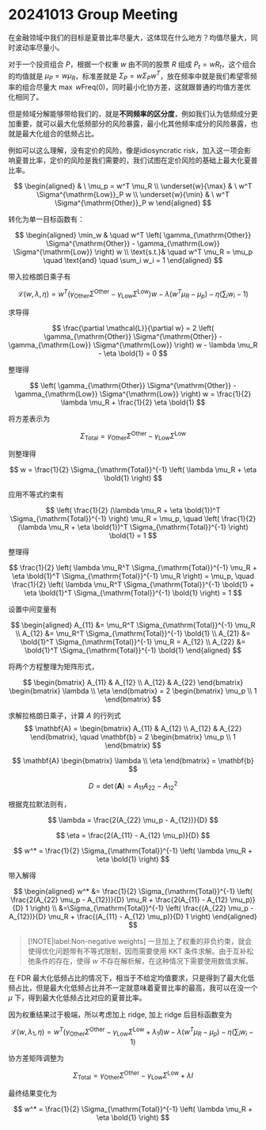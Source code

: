 # 20241013 Group Meeting

在金融领域中我们的目标是夏普比率尽量大，这体现在什么地方？均值尽量大，同时波动率尽量小。

对于一个投资组合 $P$，根据一个权重 $w$ 由不同的股票 $R$ 组成 $P_t = w R_{t}$，这个组合的均值就是 $\mu_P = w \mu_R$，标准差就是 $\Sigma_P = w \Sigma_P w^T$，放在频率中就是我们希望零频率的组合尽量大 $\max \ w \text{Freq}(0)$，同时最小化协方差，这就跟普通的均值方差优化相同了。

但是频域分解能够带给我们的，就是**不同频率的区分度**，例如我们认为低频成分更加重要，就可以最大化低频部分的风险暴露，最小化其他频率成分的风险暴露，也就是最大化组合的低频占比。

例如可以这么理解，没有定价的风险，像是idiosyncratic risk，加入这一项会影响夏普比率，定价的风险是我们需要的，我们试图在定价风险的基础上最大化夏普比率。

$$
\begin{aligned}
    & \  \mu_p =  w^T \mu_R \\
    \underset{w}{\max} & \ w^T \Sigma^{\mathrm{Low}}_P w \\
    \underset{w}{\min} & \ w^T \Sigma^{\mathrm{Other}}_P w 
\end{aligned}
$$

转化为单一目标函数有：

$$
\begin{aligned}
\min_w  & \quad w^T \left( \gamma_{\mathrm{Other}} \Sigma^{\mathrm{Other}} - \gamma_{\mathrm{Low}} \Sigma^{\mathrm{Low}} \right) w \\
\text{s.t.}& \quad w^T \mu_R = \mu_p \quad \text{and} \quad \sum_i w_i = 1
\end{aligned}
$$

带入拉格朗日乘子有

$$
\mathcal{L}(w, \lambda, \eta) = w^T \left( \gamma_{\mathrm{Other}} \Sigma^{\mathrm{Other}} - \gamma_{\mathrm{Low}} \Sigma^{\mathrm{Low}} \right) w - \lambda \left( w^T \mu_R - \mu_p \right) - \eta \left( \sum_i w_i - 1 \right)
$$

求导得

$$
\frac{\partial \mathcal{L}}{\partial w} = 2 \left( \gamma_{\mathrm{Other}} \Sigma^{\mathrm{Other}} - \gamma_{\mathrm{Low}} \Sigma^{\mathrm{Low}} \right) w - \lambda \mu_R - \eta \bold{1} = 0
$$

整理得

$$
\left( \gamma_{\mathrm{Other}} \Sigma^{\mathrm{Other}} - \gamma_{\mathrm{Low}} \Sigma^{\mathrm{Low}} \right) w = \frac{1}{2} \lambda \mu_R + \frac{1}{2} \eta \bold{1}
$$

将方差表示为

$$
\Sigma_{\mathrm{Total}} = \gamma_{\mathrm{Other}} \Sigma^{\mathrm{Other}} - \gamma_{\mathrm{Low}} \Sigma^{\mathrm{Low}}
$$

则整理得

$$
w = \frac{1}{2} \Sigma_{\mathrm{Total}}^{-1} \left( \lambda \mu_R + \eta \bold{1} \right)
$$

应用不等式约束有

$$
\left( \frac{1}{2} (\lambda \mu_R + \eta \bold{1})^T \Sigma_{\mathrm{Total}}^{-1} \right) \mu_R = \mu_p, \quad \left( \frac{1}{2} (\lambda \mu_R + \eta \bold{1})^T \Sigma_{\mathrm{Total}}^{-1} \right) \bold{1} = 1
$$

整理得

$$
\frac{1}{2} \left( \lambda \mu_R^T \Sigma_{\mathrm{Total}}^{-1} \mu_R + \eta \bold{1}^T \Sigma_{\mathrm{Total}}^{-1} \mu_R \right) = \mu_p, \quad \frac{1}{2} \left( \lambda \mu_R^T \Sigma_{\mathrm{Total}}^{-1} \bold{1} + \eta \bold{1}^T \Sigma_{\mathrm{Total}}^{-1} \bold{1} \right) = 1
$$

设置中间变量有

$$
\begin{aligned}
A_{11} &= \mu_R^T \Sigma_{\mathrm{Total}}^{-1} \mu_R \\
A_{12} &= \mu_R^T \Sigma_{\mathrm{Total}}^{-1} \bold{1} \\
A_{21} &= \bold{1}^T \Sigma_{\mathrm{Total}}^{-1} \mu_R = A_{12} \\
A_{22} &= \bold{1}^T \Sigma_{\mathrm{Total}}^{-1} \bold{1}
\end{aligned}
$$

将两个方程整理为矩阵形式，

$$
\begin{bmatrix}
A_{11} & A_{12} \\
A_{12} & A_{22}
\end{bmatrix}
\begin{bmatrix}
\lambda \\
\eta
\end{bmatrix}
= 2
\begin{bmatrix}
\mu_p \\
1
\end{bmatrix}
$$


求解拉格朗日乘子，计算 $A$ 的行列式
$$
\mathbf{A} =
\begin{bmatrix}
A_{11} & A_{12} \\
A_{12} & A_{22}
\end{bmatrix}, \quad
\mathbf{b} = 2
\begin{bmatrix}
\mu_p \\
1
\end{bmatrix}
$$

$$
\mathbf{A}
\begin{bmatrix}
\lambda \\
\eta
\end{bmatrix}
= \mathbf{b}
$$

$$
D = \det(\mathbf{A}) = A_{11} A_{22} - A_{12}^2
$$

根据克拉默法则有，

$$
\lambda = \frac{2(A_{22} \mu_p - A_{12})}{D}
$$

$$
\eta = \frac{2(A_{11} - A_{12} \mu_p)}{D}
$$

$$
w^* = \frac{1}{2} \Sigma_{\mathrm{Total}}^{-1} \left( \lambda \mu_R + \eta \bold{1} \right)
$$

带入解得

$$
\begin{aligned}
w^* &= \frac{1}{2} \Sigma_{\mathrm{Total}}^{-1} \left( \frac{2(A_{22} \mu_p - A_{12})}{D} \mu_R + \frac{2(A_{11} - A_{12} \mu_p)}{D} 1 \right) \\
&=\Sigma_{\mathrm{Total}}^{-1} \left( \frac{(A_{22} \mu_p - A_{12})}{D} \mu_R + \frac{(A_{11} - A_{12} \mu_p)}{D} 1 \right)
\end{aligned}
$$


> [!NOTE|label:Non-negative weights]
> 一旦加上了权重的非负约束，就会使得优化问题带有不等式限制，因而需要使用 KKT 条件求解。由于互补松弛条件的存在，使得 $w$ 不存在解析解，在这种情况下需要使用数值求解。

在 FDR 最大化低频占比的情况下，相当于不给定均值要求，只是得到了最大化低频占比，但是最大化低频占比并不一定就意味着夏普比率的最高，我可以在没一个 $\mu$ 下，得到最大化低频占比对应的夏普比率。

因为权重结果过于极端，所以考虑加上 ridge, 加上 ridge 后目标函数变为

$$
\mathcal{L}(w,\lambda_1,\eta)=w^T\left(\gamma_\text{Other}{\Sigma^\text{Other}-\gamma_\text{Low}{\Sigma^\text{Low}+\lambda_1 I}}\right)w-\lambda\left(w^T\mu_R-\mu_p\right)-\eta\left(\sum_iw_i-1\right)
$$

协方差矩阵调整为

$$
\Sigma_{\mathrm{Total}} = \gamma_{\mathrm{Other}} \Sigma^{\mathrm{Other}} - \gamma_{\mathrm{Low}} \Sigma^{\mathrm{Low}} + \lambda I
$$

最终结果变化为

$$
w^* = \frac{1}{2} \Sigma_{\mathrm{Total}}^{-1} \left( \lambda \mu_R + \eta \bold{1} \right)
$$






